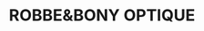 ---
title: "ROBBE&BONY OPTIQUE"
url: /saint-quentin-la-poterie/robbeundbony-optique/
shop: Optiker
---